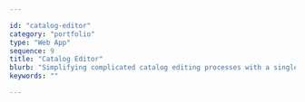 ```yaml
---

id: "catalog-editor"
category: "portfolio"
type: "Web App"
sequence: 9
title: "Catalog Editor"
blurb: "Simplifying complicated catalog editing processes with a single editor tool"
keywords: ""

---
```


